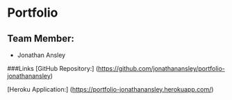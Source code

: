 # Portfolio

## Team Member:
 * Jonathan Ansley

###Links
[GitHub Repository:]
(https://github.com/jonathanansley/portfolio-jonathanansley)

[Heroku Application:]
(https://portfolio-jonathanansley.herokuapp.com/)
